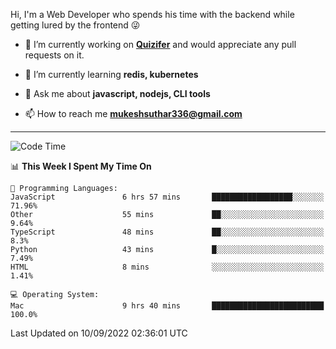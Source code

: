 Hi, I'm a Web Developer who spends his time with the backend while getting lured by the frontend 😜

- 🔭 I’m currently working on **[Quizifer](https://github.com/SutharMukesh/Quizifer/)** and would appreciate any pull requests on it.

- 🌱 I’m currently learning **redis, kubernetes**

- 💬 Ask me about **javascript, nodejs, CLI tools**

- 📫 How to reach me **mukeshsuthar336@gmail.com**

---
<!--START_SECTION:waka-->
![Code Time](http://img.shields.io/badge/Code%20Time-1%2C758%20hrs%2044%20mins-blue)

📊 **This Week I Spent My Time On** 

```text
💬 Programming Languages: 
JavaScript               6 hrs 57 mins       ██████████████████░░░░░░░   71.96% 
Other                    55 mins             ██░░░░░░░░░░░░░░░░░░░░░░░   9.64% 
TypeScript               48 mins             ██░░░░░░░░░░░░░░░░░░░░░░░   8.3% 
Python                   43 mins             █░░░░░░░░░░░░░░░░░░░░░░░░   7.49% 
HTML                     8 mins              ░░░░░░░░░░░░░░░░░░░░░░░░░   1.41%

💻 Operating System: 
Mac                      9 hrs 40 mins       █████████████████████████   100.0%

```


 Last Updated on 10/09/2022 02:36:01 UTC
<!--END_SECTION:waka-->
